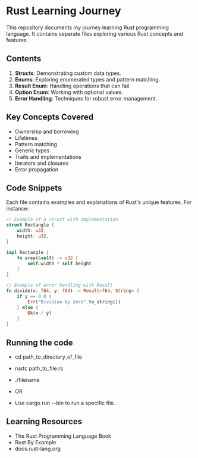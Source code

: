 # Rust Learning Journey

This repository documents my journey learning Rust programming language. It contains separate files exploring various Rust concepts and features.

## Contents

1. **Structs**: Demonstrating custom data types.
2. **Enums**: Exploring enumerated types and pattern matching.
3. **Result Enum**: Handling operations that can fail.
4. **Option Enum**: Working with optional values.
5. **Error Handling**: Techniques for robust error management.

## Key Concepts Covered

- Ownership and borrowing
- Lifetimes
- Pattern matching
- Generic types
- Traits and implementations
- Iterators and closures
- Error propagation

## Code Snippets

Each file contains examples and explanations of Rust's unique features. For instance:

```rust
// Example of a struct with implementation
struct Rectangle {
    width: u32,
    height: u32,
}

impl Rectangle {
    fn area(&self) -> u32 {
        self.width * self.height
    }
}

// Example of error handling with Result
fn divide(x: f64, y: f64) -> Result<f64, String> {
    if y == 0.0 {
        Err("Division by zero".to_string())
    } else {
        Ok(x / y)
    }
}

```
## Running the code 
- cd path_to_directory_of_file
- rustc path_to_file.rs
- ./filename

- OR

- Use cargo run --bin <filename> to run a specific file.

## Learning Resources
- The Rust Programming Language Book
- Rust By Example
- docs.rust-lang.org

